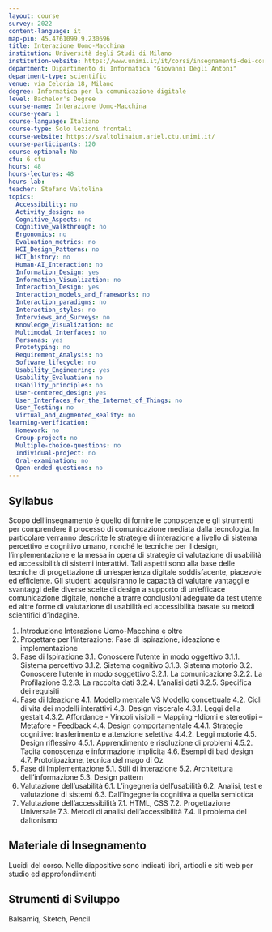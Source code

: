 ```yaml
---
layout: course
survey: 2022
content-language: it
map-pin: 45.4761099,9.230696
title: Interazione Uomo-Macchina
institution: Università degli Studi di Milano
institution-website: https://www.unimi.it/it/corsi/insegnamenti-dei-corsi-di-laurea/2022/interazione-uomo-macchina 
department: Dipartimento di Informatica "Giovanni Degli Antoni"
department-type: scientific
venue: via Celoria 18, Milano
degree: Informatica per la comunicazione digitale
level: Bachelor's Degree
course-name: Interazione Uomo-Macchina
course-year: 1
course-language: Italiano
course-type: Solo lezioni frontali
course-website: https://svaltolinaium.ariel.ctu.unimi.it/
course-participants: 120
course-optional: No
cfu: 6 cfu
hours: 48
hours-lectures: 48
hours-lab: 
teacher: Stefano Valtolina
topics: 
  Accessibility: no
  Activity_design: no
  Cognitive_Aspects: no
  Cognitive_walkthrough: no
  Ergonomics: no
  Evaluation_metrics: no
  HCI_Design_Patterns: no
  HCI_history: no
  Human-AI_Interaction: no
  Information_Design: yes
  Information_Visualization: no
  Interaction_Design: yes
  Interaction_models_and_frameworks: no
  Interaction_paradigms: no
  Interaction_styles: no
  Interviews_and_Surveys: no
  Knowledge_Visualization: no
  Multimodal_Interfaces: no
  Personas: yes
  Prototyping: no
  Requirement_Analysis: no
  Software_lifecycle: no
  Usability_Engineering: yes
  Usability_Evaluation: no
  Usability_principles: no
  User-centered_design: yes
  User_Interfaces_for_the_Internet_of_Things: no
  User_Testing: no
  Virtual_and_Augmented_Reality: no
learning-verification: 
  Homework: no 
  Group-project: no 
  Multiple-choice-questions: no 
  Individual-project: no 
  Oral-examination: no 
  Open-ended-questions: no 
---
```



## Syllabus 
Scopo dell’insegnamento è quello di fornire le conoscenze e gli strumenti per comprendere il processo di comunicazione mediata dalla tecnologia. In particolare verranno descritte le strategie di interazione a livello di sistema percettivo e cognitivo umano, nonché le tecniche per il design, l’implementazione e la messa in opera di strategie di valutazione di usabilità ed accessibilità di sistemi interattivi. Tali aspetti sono alla base delle tecniche di progettazione di un’esperienza digitale soddisfacente, piacevole ed efficiente.
Gli studenti acquisiranno le capacità di valutare vantaggi e svantaggi delle diverse scelte di design a supporto di un’efficace comunicazione digitale, nonché a trarre conclusioni adeguate da test utente ed altre forme di valutazione di usabilità ed accessibilità basate su metodi scientifici d’indagine.

1. Introduzione Interazione Uomo-Macchina e oltre
2. Progettare per l’interazione: Fase di ispirazione, ideazione e implementazione
3. Fase di Ispirazione
3.1. Conoscere l’utente in modo oggettivo
3.1.1. Sistema percettivo
3.1.2. Sistema cognitivo
3.1.3. Sistema motorio
3.2. Conoscere l’utente in modo soggettivo
3.2.1. La comunicazione
3.2.2. La Profilazione
3.2.3. La raccolta dati
3.2.4. L’analisi dati
3.2.5. Specifica dei requisiti
4. Fase di Ideazione
4.1. Modello mentale VS Modello concettuale
4.2. Cicli di vita dei modelli interattivi
4.3. Design viscerale
4.3.1. Leggi della gestalt
4.3.2. Affordance - Vincoli visibili – Mapping -Idiomi e stereotipi – Metafore - Feedback
4.4. Design comportamentale
4.4.1. Strategie cognitive: trasferimento e attenzione selettiva
4.4.2. Leggi motorie
4.5. Design riflessivo
4.5.1. Apprendimento e risoluzione di problemi
4.5.2. Tacita conoscenza e informazione implicita
4.6. Esempi di bad design
4.7. Prototipazione, tecnica del mago di Oz
5. Fase di Implementazione
5.1. Stili di interazione
5.2. Architettura dell’informazione
5.3. Design pattern
6. Valutazione dell’usabilità
6.1. L’ingegneria dell’usabilità
6.2. Analisi, test e valutazione di sistemi
6.3. Dall’ingegneria cognitiva a quella semiotica
7. Valutazione dell’accessibilità
7.1. HTML, CSS
7.2. Progettazione Universale
7.3. Metodi di analisi dell’accessibilità
7.4. Il problema del daltonismo

## Materiale di Insegnamento 
Lucidi del corso. Nelle diapositive sono indicati libri, articoli e siti web per studio ed approfondimenti

## Strumenti di Sviluppo 
Balsamiq, Sketch, Pencil
